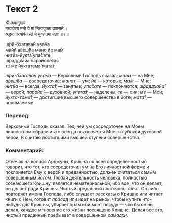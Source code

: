 # Текст 2

श्रीभगवानुवाच  
मय्यावेश्य मनो ये मां नित्ययुक्ता उपासते ।  
श्रद्धया परयोपेतास्ते मे युक्ततमा मताः ॥२॥

ш́рӣ-бхагава̄н ува̄ча  
майй а̄веш́йа мано йе ма̄м̇  
нитйа-йукта̄ упа̄сате  
ш́раддхайа̄ парайопета̄с  
те ме йуктатама̄ мата̄т̣

_ш́рӣ-бхагава̄н ува̄ча_ — Верховный Господь сказал; _майи_ — на Мне; _а̄веш́йа_ — сосредоточив; _манат̣_ — ум; _йе_ — которые; _ма̄м_ — Мне; _нитйа_ — всегда; _йукта̄т̣_ — занятые; _упа̄сате_ — поклоняются; _ш́раддхайа̄_ — верой; _парайа̄_ — духовной; _упета̄т̣_ — наделены; _те_ — они; _ме_ — Мои; _йукта-тама̄т̣_ — достигшие высшего совершенства в йоге; _мата̄т̣_ — понимаемые.

### Перевод:

Верховный Господь сказал: Тех, чей ум сосредоточен на Моем личностном образе и кто всегда поклоняется Мне с глубокой духовной верой, Я считаю достигшими высшей ступени совершенства.

### Комментарий:

Отвечая на вопрос Арджуны, Кришна со всей определенностью говорит, что тот, кто сосредоточил ум на Его личностной форме и поклоняется Ему с верой и преданностью, должен считаться самым совершенным _йогом_. Любая деятельность человека, полностью сознающего Кришну, является нематериальной, ибо все, что он делает, он делает ради Кришны. Чистый преданный постоянно занят. Он либо повторяет имена Господа, либо слушает рассказы о Кришне или читает книги о Нем, готовит _прасад_ или идет на рынок, чтобы купить что-нибудь для Кришны, убирает храм или моет посуду — что бы он ни делал, каждое мгновение его жизни посвящено Кришне. Делая все это, чистый преданный пребывает в совершенном _самадхи_.
